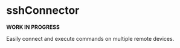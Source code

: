# sshConnector

**WORK IN PROGRESS**

Easily connect and execute commands on multiple remote devices.
